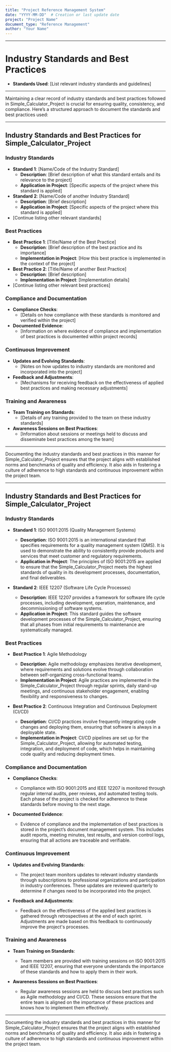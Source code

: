 ```yaml
---
title: "Project Reference Management System"
date: "YYYY-MM-DD"  # Creation or last update date
project: "Project Name"
document_type: "Reference Management"
author: "Your Name"
---
```

---
# Industry Standards and Best Practices

- **Standards Used**: [List relevant industry standards and guidelines]

---
Maintaining a clear record of industry standards and best practices followed in Simple_Calculator_Project is crucial for ensuring quality, consistency, and compliance. Here’s a structured approach to document the standards and best practices used:

---

## Industry Standards and Best Practices for Simple_Calculator_Project

### Industry Standards
- **Standard 1**: [Name/Code of the Industry Standard]
  - **Description**: [Brief description of what this standard entails and its relevance to the project]
  - **Application in Project**: [Specific aspects of the project where this standard is applied]
- **Standard 2**: [Name/Code of another Industry Standard]
  - **Description**: [Brief description]
  - **Application in Project**: [Specific aspects of the project where this standard is applied]
- [Continue listing other relevant standards]

### Best Practices
- **Best Practice 1**: [Title/Name of the Best Practice]
  - **Description**: [Brief description of the best practice and its importance]
  - **Implementation in Project**: [How this best practice is implemented in the context of the project]
- **Best Practice 2**: [Title/Name of another Best Practice]
  - **Description**: [Brief description]
  - **Implementation in Project**: [Implementation details]
- [Continue listing other relevant best practices]

### Compliance and Documentation
- **Compliance Checks**: 
  - [Details on how compliance with these standards is monitored and verified within the project]
- **Documented Evidence**: 
  - [Information on where evidence of compliance and implementation of best practices is documented within project records]

### Continuous Improvement
- **Updates and Evolving Standards**: 
  - [Notes on how updates to industry standards are monitored and incorporated into the project]
- **Feedback and Adjustments**: 
  - [Mechanisms for receiving feedback on the effectiveness of applied best practices and making necessary adjustments]

### Training and Awareness
- **Team Training on Standards**: 
  - [Details of any training provided to the team on these industry standards]
- **Awareness Sessions on Best Practices**: 
  - [Information about sessions or meetings held to discuss and disseminate best practices among the team]

---

Documenting the industry standards and best practices in this manner for Simple_Calculator_Project ensures that the project aligns with established norms and benchmarks of quality and efficiency. It also aids in fostering a culture of adherence to high standards and continuous improvement within the project team.

---
## Industry Standards and Best Practices for Simple_Calculator_Project

### Industry Standards

- **Standard 1**: ISO 9001:2015 (Quality Management Systems)
  - **Description**: ISO 9001:2015 is an international standard that specifies requirements for a quality management system (QMS). It is used to demonstrate the ability to consistently provide products and services that meet customer and regulatory requirements.
  - **Application in Project**: The principles of ISO 9001:2015 are applied to ensure that the Simple_Calculator_Project meets the highest standards of quality in its development processes, documentation, and final deliverables.

- **Standard 2**: IEEE 12207 (Software Life Cycle Processes)
  - **Description**: IEEE 12207 provides a framework for software life cycle processes, including development, operation, maintenance, and decommissioning of software systems.
  - **Application in Project**: This standard guides the software development processes of the Simple_Calculator_Project, ensuring that all phases from initial requirements to maintenance are systematically managed.

### Best Practices

- **Best Practice 1**: Agile Methodology
  - **Description**: Agile methodology emphasizes iterative development, where requirements and solutions evolve through collaboration between self-organizing cross-functional teams.
  - **Implementation in Project**: Agile practices are implemented in the Simple_Calculator_Project through regular sprints, daily stand-up meetings, and continuous stakeholder engagement, enabling flexibility and responsiveness to changes.

- **Best Practice 2**: Continuous Integration and Continuous Deployment (CI/CD)
  - **Description**: CI/CD practices involve frequently integrating code changes and deploying them, ensuring that software is always in a deployable state.
  - **Implementation in Project**: CI/CD pipelines are set up for the Simple_Calculator_Project, allowing for automated testing, integration, and deployment of code, which helps in maintaining code quality and reducing deployment times.

### Compliance and Documentation

- **Compliance Checks**:
  - Compliance with ISO 9001:2015 and IEEE 12207 is monitored through regular internal audits, peer reviews, and automated testing tools. Each phase of the project is checked for adherence to these standards before moving to the next stage.

- **Documented Evidence**:
  - Evidence of compliance and the implementation of best practices is stored in the project’s document management system. This includes audit reports, meeting minutes, test results, and version control logs, ensuring that all actions are traceable and verifiable.

### Continuous Improvement

- **Updates and Evolving Standards**:
  - The project team monitors updates to relevant industry standards through subscriptions to professional organizations and participation in industry conferences. These updates are reviewed quarterly to determine if changes need to be incorporated into the project.

- **Feedback and Adjustments**:
  - Feedback on the effectiveness of the applied best practices is gathered through retrospectives at the end of each sprint. Adjustments are made based on this feedback to continuously improve the project's processes.

### Training and Awareness

- **Team Training on Standards**:
  - Team members are provided with training sessions on ISO 9001:2015 and IEEE 12207, ensuring that everyone understands the importance of these standards and how to apply them in their work.

- **Awareness Sessions on Best Practices**:
  - Regular awareness sessions are held to discuss best practices such as Agile methodology and CI/CD. These sessions ensure that the entire team is aligned on the importance of these practices and knows how to implement them effectively.

---

Documenting the industry standards and best practices in this manner for Simple_Calculator_Project ensures that the project aligns with established norms and benchmarks of quality and efficiency. It also aids in fostering a culture of adherence to high standards and continuous improvement within the project team.